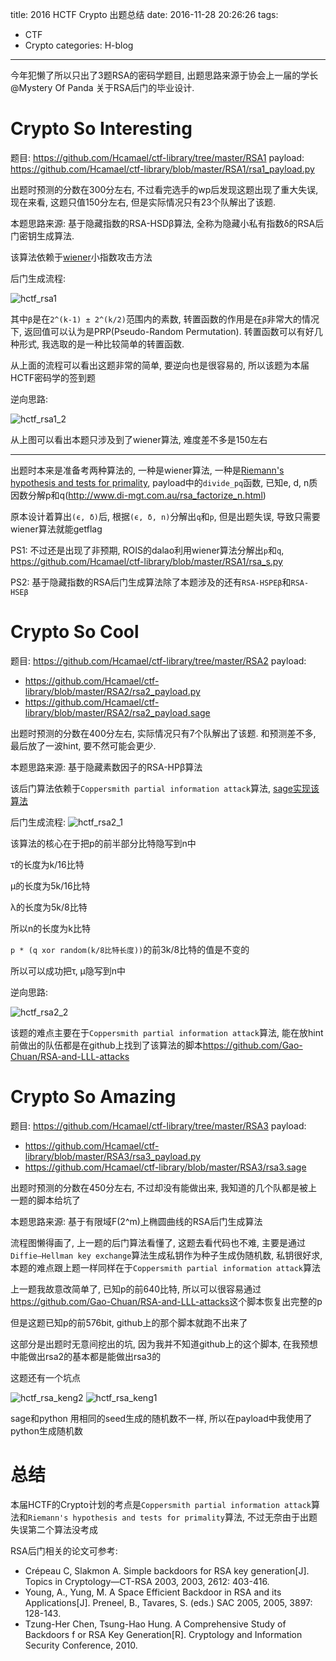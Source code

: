 title: 2016 HCTF Crypto 出题总结
date: 2016-11-28 20:26:26
tags:
- CTF
- Crypto
categories: H-blog
---

今年犯懒了所以只出了3题RSA的密码学题目, 出题思路来源于协会上一届的学长 @Mystery Of Panda 关于RSA后门的毕业设计.

<!--more-->

# Crypto So Interesting

题目: <https://github.com/Hcamael/ctf-library/tree/master/RSA1>
payload: <https://github.com/Hcamael/ctf-library/blob/master/RSA1/rsa1_payload.py>

出题时预测的分数在300分左右, 不过看完选手的wp后发现这题出现了重大失误, 现在来看, 这题只值150分左右, 但是实际情况只有23个队解出了该题.

本题思路来源: 基于隐藏指数的RSA-HSDβ算法, 全称为隐藏小私有指数δ的RSA后门密钥生成算法.

该算法依赖于[wiener](https://github.com/pablocelayes/rsa-wiener-attack)小指数攻击方法

后门生成流程:

![hctf_rsa1](http://qn.lazysheep.cc/img/hctf_rsa_1.png)

其中`β`是在`2^(k-1) ± 2^(k/2)`范围内的素数, 转置函数的作用是在`β`非常大的情况下, 返回值可以认为是PRP(Pseudo-Random Permutation). 转置函数可以有好几种形式, 我选取的是一种比较简单的转置函数.

从上面的流程可以看出这题非常的简单, 要逆向也是很容易的, 所以该题为本届HCTF密码学的签到题

逆向思路:

![hctf_rsa1_2](http://qn.lazysheep.cc/img/hctf_rsa1_2.png)

从上图可以看出本题只涉及到了wiener算法, 难度差不多是150左右

---

出题时本来是准备考两种算法的, 一种是wiener算法, 一种是[Riemann's hypothesis and tests for primality](https://www.cs.cmu.edu/~glmiller/Publications/Papers/Mi76.pdf), payload中的`divide_pq`函数, 已知e, d, n质因数分解p和q(<http://www.di-mgt.com.au/rsa_factorize_n.html>)

原本设计着算出`(ϵ, δ)`后, 根据`(ϵ, δ, n)`分解出`q`和`p`, 但是出题失误, 导致只需要wiener算法就能getflag

PS1: 不过还是出现了非预期, ROIS的dalao利用wiener算法分解出`p`和`q`, <https://github.com/Hcamael/ctf-library/blob/master/RSA1/rsa_s.py>

PS2: 基于隐藏指数的RSA后门生成算法除了本题涉及的还有`RSA-HSPEβ`和`RSA-HSEβ`

# Crypto So Cool

题目: <https://github.com/Hcamael/ctf-library/tree/master/RSA2>
payload:
- <https://github.com/Hcamael/ctf-library/blob/master/RSA2/rsa2_payload.py>
- <https://github.com/Hcamael/ctf-library/blob/master/RSA2/rsa2_payload.sage>

出题时预测的分数在400分左右, 实际情况只有7个队解出了该题. 和预测差不多, 最后放了一波hint, 要不然可能会更少.

本题思路来源: 基于隐藏素数因子的RSA-HPβ算法

该后门算法依赖于`Coppersmith partial information attack`算法, [sage实现该算法](http://inaz2.hatenablog.com/entries/2016/01/20)

后门生成流程:
![hctf_rsa2_1](http://qn.lazysheep.cc/img/hctf_rsa2_1.png)

该算法的核心在于把p的前半部分比特隐写到n中

τ的长度为k/16比特

μ的长度为5k/16比特

λ的长度为5k/8比特

所以n的长度为k比特

`p * (q xor random(k/8比特长度))`的前3k/8比特的值是不变的

所以可以成功把τ, μ隐写到n中

逆向思路:

![hctf_rsa2_2](http://qn.lazysheep.cc/img/hctf_rsa2_2.png)

该题的难点主要在于`Coppersmith partial information attack`算法, 能在放hint前做出的队伍都是在github上找到了该算法的脚本<https://github.com/Gao-Chuan/RSA-and-LLL-attacks>

# Crypto So Amazing

题目: <https://github.com/Hcamael/ctf-library/tree/master/RSA3>
payload:
- <https://github.com/Hcamael/ctf-library/blob/master/RSA3/rsa3_payload.py>
- <https://github.com/Hcamael/ctf-library/blob/master/RSA3/rsa3.sage>

出题时预测的分数在450分左右, 不过却没有能做出来, 我知道的几个队都是被上一题的脚本给坑了

本题思路来源: 基于有限域F(2^m)上椭圆曲线的RSA后门生成算法

流程图懒得画了, 上一题的后门算法看懂了, 这题去看代码也不难, 主要是通过`Diffie–Hellman key exchange`算法生成私钥作为种子生成伪随机数, 私钥很好求, 本题的难点跟上题一样同样在于`Coppersmith partial information attack`算法

上一题我故意改简单了, 已知p的前640比特, 所以可以很容易通过<https://github.com/Gao-Chuan/RSA-and-LLL-attacks>这个脚本恢复出完整的p

但是这题已知p的前576bit, github上的那个脚本就跑不出来了

这部分是出题时无意间挖出的坑, 因为我并不知道github上的这个脚本, 在我预想中能做出rsa2的基本都是能做出rsa3的

这题还有一个坑点

![hctf_rsa_keng2](http://qn.lazysheep.cc/img/hctf_rsa_keng2.png)
![hctf_rsa_keng1](http://qn.lazysheep.cc/img/hctf_rsa_keng1.png)

sage和python 用相同的seed生成的随机数不一样, 所以在payload中我使用了python生成随机数


# 总结

本届HCTF的Crypto计划的考点是`Coppersmith partial information attack`算法和`Riemann's hypothesis and tests for primality`算法, 不过无奈由于出题失误第二个算法没考成

RSA后门相关的论文可参考: 

* Crépeau C, Slakmon A. Simple backdoors for RSA key generation[J]. Topics in Cryptology—CT-RSA 2003, 2003, 2612: 403-416.
* Young, A., Yung, M. A Space Efficient Backdoor in RSA and its Applications[J]. Preneel, B., Tavares, S. (eds.) SAC 2005, 2005, 3897: 128-143.
* Tzung-Her Chen, Tsung-Hao Hung. A Comprehensive Study of Backdoors f or RSA Key Generation[R]. Cryptology and Information Security Conference, 2010.
